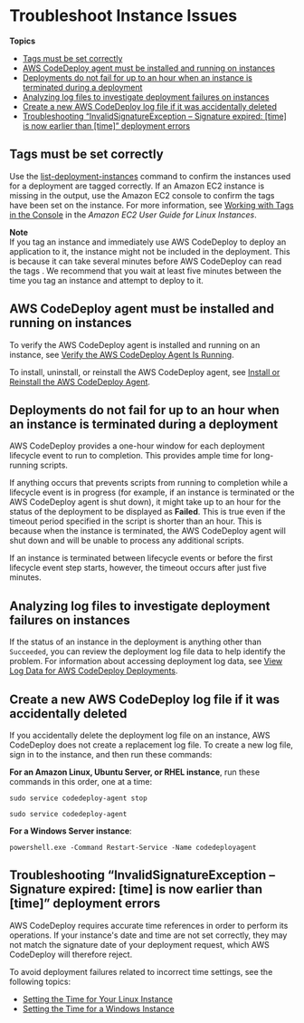 # Troubleshoot Instance Issues<a name="troubleshooting-ec2-instances"></a>

**Topics**
+ [Tags must be set correctly](#troubleshooting-ec2-tags)
+ [AWS CodeDeploy agent must be installed and running on instances](#troubleshooting-sds-agent)
+ [Deployments do not fail for up to an hour when an instance is terminated during a deployment](#troubleshooting-one-hour-timeout)
+ [Analyzing log files to investigate deployment failures on instances](#troubleshooting-deploy-failures)
+ [Create a new AWS CodeDeploy log file if it was accidentally deleted](#troubleshooting-create-new-log-file)
+ [Troubleshooting “InvalidSignatureException – Signature expired: \[time\] is now earlier than \[time\]” deployment errors](#troubleshooting-instance-time-failures)

## Tags must be set correctly<a name="troubleshooting-ec2-tags"></a>

Use the [list\-deployment\-instances](http://docs.aws.amazon.com/cli/latest/reference/deploy/list-deployment-instances.html) command to confirm the instances used for a deployment are tagged correctly\. If an Amazon EC2 instance is missing in the output, use the Amazon EC2 console to confirm the tags have been set on the instance\. For more information, see [Working with Tags in the Console](http://docs.aws.amazon.com/AWSEC2/latest/UserGuide/Using_Tags.html#Using_Tags_Console) in the *Amazon EC2 User Guide for Linux Instances*\.

**Note**  
If you tag an instance and immediately use AWS CodeDeploy to deploy an application to it, the instance might not be included in the deployment\. This is because it can take several minutes before AWS CodeDeploy can read the tags \. We recommend that you wait at least five minutes between the time you tag an instance and attempt to deploy to it\.

## AWS CodeDeploy agent must be installed and running on instances<a name="troubleshooting-sds-agent"></a>

To verify the AWS CodeDeploy agent is installed and running on an instance, see [Verify the AWS CodeDeploy Agent Is Running](codedeploy-agent-operations-verify.md)\.

To install, uninstall, or reinstall the AWS CodeDeploy agent, see [Install or Reinstall the AWS CodeDeploy Agent](codedeploy-agent-operations-install.md)\.

## Deployments do not fail for up to an hour when an instance is terminated during a deployment<a name="troubleshooting-one-hour-timeout"></a>

AWS CodeDeploy provides a one\-hour window for each deployment lifecycle event to run to completion\. This provides ample time for long\-running scripts\. 

If anything occurs that prevents scripts from running to completion while a lifecycle event is in progress \(for example, if an instance is terminated or the AWS CodeDeploy agent is shut down\), it might take up to an hour for the status of the deployment to be displayed as **Failed**\. This is true even if the timeout period specified in the script is shorter than an hour\. This is because when the instance is terminated, the AWS CodeDeploy agent will shut down and will be unable to process any additional scripts\. 

If an instance is terminated between lifecycle events or before the first lifecycle event step starts, however, the timeout occurs after just five minutes\. 

## Analyzing log files to investigate deployment failures on instances<a name="troubleshooting-deploy-failures"></a>

If the status of an instance in the deployment is anything other than `Succeeded`, you can review the deployment log file data to help identify the problem\. For information about accessing deployment log data, see [View Log Data for AWS CodeDeploy Deployments](deployments-view-logs.md)\.

## Create a new AWS CodeDeploy log file if it was accidentally deleted<a name="troubleshooting-create-new-log-file"></a>

If you accidentally delete the deployment log file on an instance, AWS CodeDeploy does not create a replacement log file\. To create a new log file, sign in to the instance, and then run these commands:

**For an Amazon Linux, Ubuntu Server, or RHEL instance**, run these commands in this order, one at a time:

```
sudo service codedeploy-agent stop
```

```
sudo service codedeploy-agent
```

**For a Windows Server instance**:

```
powershell.exe -Command Restart-Service -Name codedeployagent
```

## Troubleshooting “InvalidSignatureException – Signature expired: \[time\] is now earlier than \[time\]” deployment errors<a name="troubleshooting-instance-time-failures"></a>

AWS CodeDeploy requires accurate time references in order to perform its operations\. If your instance's date and time are not set correctly, they may not match the signature date of your deployment request, which AWS CodeDeploy will therefore reject\.

To avoid deployment failures related to incorrect time settings, see the following topics: 
+  [Setting the Time for Your Linux Instance](http://docs.aws.amazon.com/AWSEC2/latest/UserGuide/set-time.html)
+  [Setting the Time for a Windows Instance](http://docs.aws.amazon.com/AWSEC2/latest/WindowsGuide/windows-set-time.html)